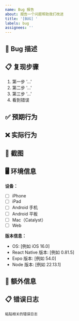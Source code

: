 ```yaml
---
name: Bug 报告
about: 报告一个问题帮助我们改进
title: '[BUG] '
labels: bug
assignees: ''
---
```


## 🐛 Bug 描述

<!-- 清晰简洁地描述 bug -->

## 📋 复现步骤

1. 第一步 '...'
2. 第二步 '...'
3. 第三步 '...'
4. 看到错误

## ✅ 预期行为

<!-- 描述你期望发生什么 -->

## ❌ 实际行为

<!-- 描述实际发生了什么 -->

## 📸 截图

<!-- 如果适用，添加截图帮助解释问题 -->

## 🖥️ 环境信息

**设备：**

- [ ] iPhone
- [ ] iPad
- [ ] Android 手机
- [ ] Android 平板
- [ ] Mac（Catalyst）
- [ ] Web

**版本信息：**

- OS: [例如 iOS 16.0]
- React Native 版本: [例如 0.81.5]
- Expo 版本: [例如 54.0]
- Node 版本: [例如 22.13.1]

## 📝 额外信息

<!-- 添加其他相关信息 -->

## 📋 错误日志

```
粘贴相关的错误日志
```
